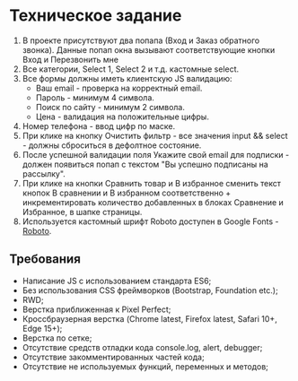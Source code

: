 # Техническое задание

1. В проекте присутствуют два попапа (Вход и Заказ обратного звонка).
   Данные попап окна вызывают соответствующие кнопки Вход и Перезвонить мне
2. Все категории, Select 1, Select 2 и т.д. кастомные select.
3. Все формы должны иметь клиентскую JS валидацию:
   * Ваш email - проверка на корректный email.
   * Пароль - минимум 4 символа.
   * Поиск по сайту - минимум 2 символа.
   * Цена - валидация на положительные цифры.
4. Номер телефона - ввод цифр по маске.
5. При клике на кнопку Очистить фильтр - все значения input && select - должны сброситься в дефолтное состояние.
6. После успешной валидации поля Укажите свой email для подписки - должен появиться попап с текстом "Вы успешно подписаны на рассылку".
8. При клике на кнопки Сравнить товар и В избранное сменить текст кнопок В сравнении и В избранном соответственно + инкрементировать количество добавленных в блоках Сравнение и Избранное, в шапке страницы.
7. Используется кастомный шрифт Roboto доступен в Google Fonts - [Roboto](https://fonts.google.com/specimen/Roboto).

## Требования

* Написание JS с использованием стандарта ES6;
* Без использования CSS фреймворков (Bootstrap, Foundation etc.);
* RWD;
* Верстка приближенная к Pixel Perfect;
* Кроссбраузерная верстка (Chrome latest, Firefox latest, Safari 10+, Edge 15+);
* Верстка по сетке;
* Отсутствие средств отладки кода console.log, alert, debugger;
* Отсутствие закомментированных частей кода;
* Отсутствие не используемых функций, переменных и методов;